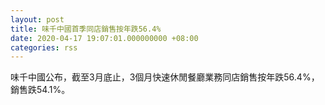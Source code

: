 ```yaml
---
layout: post
title: 味千中國首季同店銷售按年跌56.4%
date: 2020-04-17 19:07:01.000000000 +08:00
categories: rss
---
```


味千中國公布，截至3月底止，3個月快速休閒餐廳業務同店銷售按年跌56.4%，銷售跌54.1%。
